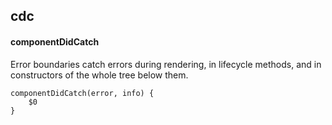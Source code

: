 ## cdc
#### componentDidCatch
Error boundaries catch errors during rendering, in lifecycle methods, and in constructors of the whole tree below them.
```
componentDidCatch(error, info) {
	$0
}

```
